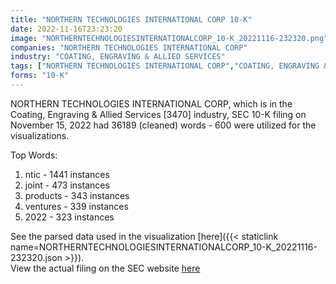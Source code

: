 ```yaml
---
title: "NORTHERN TECHNOLOGIES INTERNATIONAL CORP 10-K"
date: 2022-11-16T23:23:20
image: "NORTHERNTECHNOLOGIESINTERNATIONALCORP_10-K_20221116-232320.png"
companies: "NORTHERN TECHNOLOGIES INTERNATIONAL CORP"
industry: "COATING, ENGRAVING & ALLIED SERVICES"
tags: ["NORTHERN TECHNOLOGIES INTERNATIONAL CORP","COATING, ENGRAVING & ALLIED SERVICES","11-15-2022","10-K"]
forms: "10-K"
---
```

NORTHERN TECHNOLOGIES INTERNATIONAL CORP, which is in the Coating, Engraving & Allied Services [3470] industry, SEC 10-K filing on November 15, 2022 had 36189 (cleaned) words - 600 were utilized for the visualizations.

Top Words:
1. ntic - 1441 instances
2. joint - 473 instances
3. products - 343 instances
4. ventures - 339 instances
5. 2022 - 323 instances


See the parsed data used in the visualization [here]({{< staticlink name=NORTHERNTECHNOLOGIESINTERNATIONALCORP_10-K_20221116-232320.json >}}).  
View the actual filing on the SEC website [here](https://www.sec.gov/Archives/edgar/data/875582/0001171843-22-007494.txt)